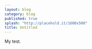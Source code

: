 ```yaml
---
layout: blog
category: blog
published: true
splash: "http://placehold.it/1600x500"
title: Untitled
---
```


My test.